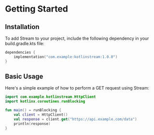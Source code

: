 # Getting Started

## Installation

To add Stream to your project, include the following dependency in your build.gradle.kts file:

``` kotlin
dependencies {
    implementation("com.example:kotlinstream:1.0.0")
}

```

## Basic Usage

Here's a simple example of how to perform a GET request using Stream:

```kotlin
import com.example.kotlinstream.HttpClient
import kotlinx.coroutines.runBlocking

fun main() = runBlocking {
    val client = HttpClient()
    val response = client.get("https://api.example.com/data")
    println(response)
}
```